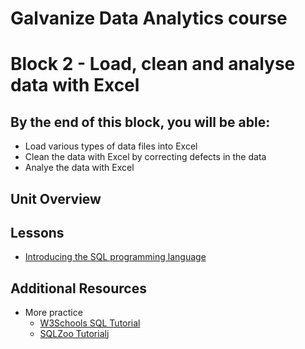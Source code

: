 # Galvanize Data Analytics course
# Block 2 - Load, clean and analyse data with Excel

## By the end of this block, you will be able:
* Load various types of data files into Excel
* Clean the data with Excel by correcting defects in the data
* Analye the data with Excel 

## Unit Overview 


## Lessons

* [Introducing the SQL programming language](/the_sql_data_query_language.md) <br>


## Additional Resources

* More practice
  * [W3Schools SQL Tutorial](https://www.w3schools.com/sql/default.asp)
  * [SQLZoo Tutorial](http://sqlzoo.net/)j
